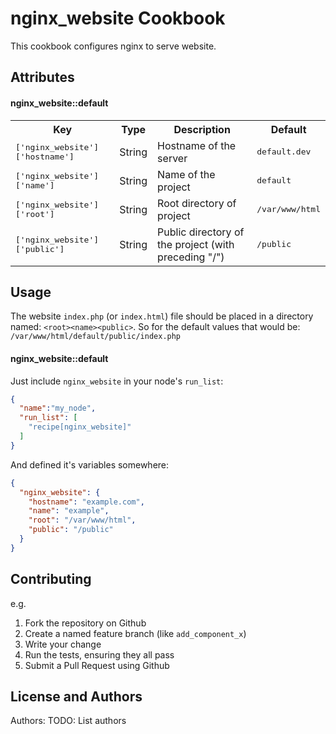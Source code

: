 nginx_website Cookbook
=================
This cookbook configures nginx to serve website.

Attributes
----------

#### nginx_website::default
<table>
  <tr>
    <th>Key</th>
    <th>Type</th>
    <th>Description</th>
    <th>Default</th>
  </tr>
  <tr>
    <td><tt>['nginx_website']['hostname']</tt></td>
    <td>String</td>
    <td>Hostname of the server</td>
    <td><tt>default.dev</tt></td>
  </tr>
  <tr>
    <td><tt>['nginx_website']['name']</tt></td>
    <td>String</td>
    <td>Name of the project</td>
    <td><tt>default</tt></td>
  </tr>
  <tr>
    <td><tt>['nginx_website']['root']</tt></td>
    <td>String</td>
    <td>Root directory of project</td>
    <td><tt>/var/www/html</tt></td>
  </tr>
  <tr>
    <td><tt>['nginx_website']['public']</tt></td>
    <td>String</td>
    <td>Public directory of the project (with preceding "/")</td>
    <td><tt>/public</tt></td>
  </tr>
</table>

Usage
-----

The website `index.php` (or `index.html`) file should be placed in a directory named: `<root><name><public>`.
So for the default values that would be: `/var/www/html/default/public/index.php`

#### nginx_website::default
Just include `nginx_website` in your node's `run_list`:

```json
{
  "name":"my_node",
  "run_list": [
    "recipe[nginx_website]"
  ]
}
```

And defined it's variables somewhere:
```json
{
  "nginx_website": {
    "hostname": "example.com",
    "name": "example",
    "root": "/var/www/html",
    "public": "/public"
  }
}
```

Contributing
------------
e.g.
1. Fork the repository on Github
2. Create a named feature branch (like `add_component_x`)
3. Write your change
4. Run the tests, ensuring they all pass
5. Submit a Pull Request using Github

License and Authors
-------------------
Authors: TODO: List authors
